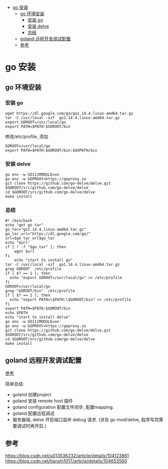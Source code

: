 <!-- TOC -->

- [go 安装](#go-安装)
    - [go 环境安装](#go-环境安装)
        - [安装 go](#安装-go)
        - [安装 delve](#安装-delve)
        - [总结](#总结)
    - [goland 远程开发调试配置](#goland-远程开发调试配置)
    - [参考](#参考)

<!-- /TOC -->

# go 安装
## go 环境安装
### 安装 go
```
wget https://dl.google.com/go/go1.14.4.linux-amd64.tar.gz
tar -C /usr/local -xzf  go1.14.4.linux-amd64.tar.gz
export GOROOT=/usr/local/go
export PATH=$PATH:$GOROOT/bin
```

修改/etc/profile, 添加
```
GOROOT=/usr/local/go
export PATH=$PATH:$GOROOT/bin:$GOPATH/bin
```

### 安装 delve
```
go env -w GO111MODULE=on
go env -w GOPROXY=https://goproxy.io
git clone https://github.com/go-delve/delve.git $GOROOT/src/github.com/go-delve/delve
cd $GOROOT/src/github.com/go-delve/delve
make install
```

### 总结

```
#! /bin/bash
echo "get go tar"
go_tar="go1.14.4.linux-amd64.tar.gz"
go_tar_url="https://dl.google.com/go/"
url=$go_tar_url$go_tar
echo "$url"
if [ ! -f "$go_tar" ]; then
    wget $url
fi
    echo "start to install go"
tar -C /usr/local -xzf  go1.14.4.linux-amd64.tar.gz
grep GOROOT  /etc/profile
if [ $? == 1 ]; then
  echo "export GOROOT=/usr/local/go" >> /etc/profile
fi
GOROOT=/usr/local/go
grep "GOROOT/bin"  /etc/profile
if [ $? == 1 ]; then
  echo "export PATH=\$PATH:\$GOROOT/bin" >> /etc/profile
fi
export PATH=$PATH:$GOROOT/bin
echo $PATH
echo "start to install delve"
go env -w GO111MODULE=on
go env -w GOPROXY=https://goproxy.io
git clone https://github.com/go-delve/delve.git $GOROOT/src/github.com/go-delve/delve
cd $GOROOT/src/github.com/go-delve/delve
make install
```

## goland 远程开发调试配置
[参考](https://blog.csdn.net/u013536232/article/details/104123861)  

简单总结:  
- goland 创建project
- goland 安装 remote host 插件
- goland configuration 配置文件同步, 配置mapping.  
- goland 配置远程调试
- 服务器端, delve 开启端口监听 debug 请求. (涉及 go mod/delve, 程序写完需要调试时再开启.)  

## 参考
https://blog.csdn.net/u013536232/article/details/104123861
https://blog.csdn.net/tianshi1017/article/details/104653560  

